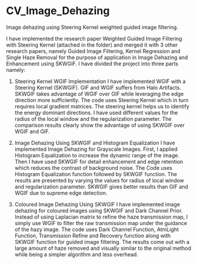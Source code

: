 # CV_Image_Dehazing
Image dehazing using Steering Kernel weighted guided image filtering.

I have implemented the research paper Weighted Guided Image Filtering with Steering Kernel (attached in the folder) and merged it with 3 other research papers, namely Guided Image Filtering, Kernel Regression and Single Haze Removal for the purpose of application in Image Dehazing and Enhancement using SKWGIF.
I have divided the project into three parts namely:

1. Steering Kernel WGIF Implementation
  I have implemented WGIF with a Steering Kernel (SKWGIF). GIF and WGIF suffers from Halo Artifacts. SKWGIF takes advantage of WGIF over GIF while leveraging the edge direction     more sufficiently. The code uses Steering Kernel which in turn requires local gradient matrices. The steering kernel helps us to identify the energy dominant directions. I have   used different values for the radius of the local window and the regularization parameter. The comparison results clearly show the advantage of using SKWGIF over WGIF and GIF.

2. Image Dehazing Using SKWGIF and Histogram Equalization
  I have implemented Image Dehazing for Grayscale Images. First, I applied Histogram Equalization to increase the dynamic range of the image. Then I have used SKWGIF for detail   enhancement and edge retention which reduces the contrast of background noise. The Code uses Histogram Equalization function followed by SKWGIF function. The results are           presented by varying the values for radius of local window and regularization parameter. SKWGIF gives better results than GIF and WGIF due to supreme edge detection.
 
3. Coloured Image Dehazing Using SKWGIF
 I have implemented image dehazing for coloured images using SKWGIF and Dark Channel Prior. Instead of using Laplacian matrix to refine the haze transmission map, I simply
 use WGIF to filter the raw transmission map under the guidance of the hazy image. The code uses Dark Channel Function, AtmLight Function, Transmission Refine and Recovery         function along with SKWGIF function for guided image filtering. The results come out with a large amount of haze removed and visually similar to the original method while being a  simpler algorithm and less overhead.
